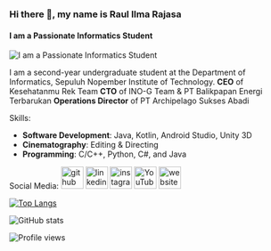 ### Hi there 👋, my name is Raul Ilma Rajasa
#### I am a Passionate Informatics Student
![I am a Passionate Informatics Student](https://i.im.ge/2021/09/09/QWEpMM.png)

I am a second-year undergraduate student at the Department of Informatics, Sepuluh Nopember Institute of Technology.
**CEO** of Kesehatanmu Rek Team
**CTO** of INO-G Team & PT Balikpapan Energi Terbarukan
**Operations Director** of PT Archipelago Sukses Abadi

Skills: 
- __Software Development__: Java, Kotlin, Android Studio, Unity 3D
- __Cinematography__: Editing & Directing
- __Programming__: C/C++, Python, C#, and Java

Social Media:
[<img src='https://cdn.jsdelivr.net/npm/simple-icons@3.0.1/icons/github.svg' alt='github' height='40'>](https://github.com/raulilma)  [<img src='https://cdn.jsdelivr.net/npm/simple-icons@3.0.1/icons/linkedin.svg' alt='linkedin' height='40'>](https://www.linkedin.com/in/raulilmarajasa/)  [<img src='https://cdn.jsdelivr.net/npm/simple-icons@3.0.1/icons/instagram.svg' alt='instagram' height='40'>](https://www.instagram.com/raul_ilmar/)  [<img src='https://cdn.jsdelivr.net/npm/simple-icons@3.0.1/icons/youtube.svg' alt='YouTube' height='40'>](https://www.youtube.com/channel/RaulIlmaRajasa)  [<img src='https://cdn.jsdelivr.net/npm/simple-icons@3.0.1/icons/icloud.svg' alt='website' height='40'>](raulilmarajasa.netlify.app)  

[![Top Langs](https://github-readme-stats.vercel.app/api/top-langs/?username=raulilma)](https://github.com/anuraghazra/github-readme-stats)

![GitHub stats](https://github-readme-stats.vercel.app/api?username=raulilma&show_icons=true)  

![Profile views](https://gpvc.arturio.dev/raulilma)  
